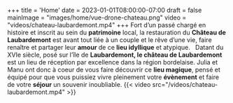 +++
title = 'Home'
date = 2023-01-01T08:00:00-07:00
draft = false
mainImage = "images/home/vue-drone-chateau.png"
video = "videos/chateau-laubardemont.mp4"
+++
Fort d’un passé chargé en histoire et inscrit au sein du **patrimoine** local, la restauration du **Château de Laubardemont** est avant tout liée à un couple et le rêve d’une vie, faire renaître et partager leur **amour** de ce **lieu idyllique** et atypique.
&nbsp;
Datant du XVIe siècle, posé sur l’île de **Laubardemont, le château de Laubardemont** est un lieu de réception  par excellence dans la région bordelaise.
Julia et Manu ont donc à coeur de vous faire découvrir ce **lieu magique**, pensé et équipé pour que vous puissiez vivre pleinement votre **évènement** et faire de votre **séjour** un souvenir inoubliable.
{{< video src="/videos/chateau-laubardemont.mp4" >}}